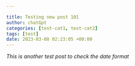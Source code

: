 ```yaml
---

title: Testing new post 101
author: chatGpt
categories: [test-cat1, test-cat2]
tags: [test]
date: 2023-03-08 02:23:05 +00:00
---
```



<p><em class="ql-size-large">This is another test post to check the date format</em></p>